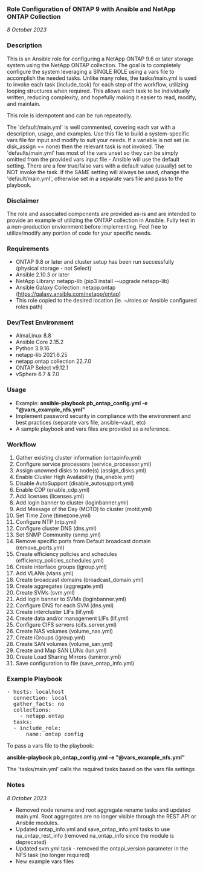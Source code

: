 ### Role Configuration of ONTAP 9 with Ansible and NetApp ONTAP Collection
_8 October 2023_

### Description
This is an Ansible role for configuring a NetApp ONTAP 9.6 or later storage system using the NetApp ONTAP collection. The goal is to completely configure the system leveraging a SINGLE ROLE using a vars file to accomplish the needed tasks. Unlike many roles, the tasks/main.yml is used to invoke each task (include_task) for each step of the workflow, utilizing looping structures when required. This allows each task to be individually written, reducing complexity, and hopefully making it easier to read, modify, and maintain.

This role is idempotent and can be run repeatedly.

The 'default/main.yml' is well commented, covering each var with a description, usage, and examples. Use this file to build a system-specific vars file for input and modify to suit your needs. If a variable is not set (ie. disk_assign == none) then the relevant task is not invoked. The 'defaults/main.yml' has most of the vars unset so they can be simply omitted from the provided vars input file - Ansible will use the default setting.  There are a few true/false vars with a default value (usually) set to NOT invoke the task. If the SAME setting will always be used, change the 'default/main.yml', otherwise set in a separate vars file and pass to the playbook.

### Disclaimer
The role and associated components are provided as-is and are intended to provide an example of utilizing the ONTAP collection in Ansible. Fully test in a non-production enviornment before implementing. Feel free to utilize/modify any portion of code for your specific needs.

### Requirements
* ONTAP 9.8 or later and cluster setup has been run successfully (physical storage - not Select)
* Ansible 2.10.3 or later
* NetApp Library: netapp-lib (pip3 install --upgrade netapp-lib)
* Ansible Galaxy Collection: netapp.ontap (https://galaxy.ansible.com/netapp/ontap)
* This role copied to the desired location (ie. ~/roles or Ansible configured roles path) 

### Dev/Test Environment
* AlmaLinux 8.8
* Ansible Core 2.15.2
* Python 3.9.16
* netapp-lib 2021.6.25 
* netapp.ontap collection 22.7.0
* ONTAP Select v9.12.1
* vSphere 6.7 & 7.0

### Usage
* Example: **ansible-playbook pb_ontap_config.yml -e "@vars_example_nfs.yml"**
* Implement password security in compliance with the environment and best practices (separate vars file, ansible-vault, etc)
* A sample playbook and vars files are provided as a reference.

### Workflow
1. Gather existing cluster information (ontapinfo.yml)
2. Configure service processors (service_processor.yml)
3. Assign unowned disks to node(s) (assign_disks.yml)
4. Enable Cluster High Availability (ha_enable.yml)
5. Disable AutoSupport (disable_autosupport.yml)
6. Enable CDP (enable_cdp.yml)
7. Add licenses (licenses.yml)
8. Add login banner to cluster (loginbanner.yml)
9. Add Message of the Day (MOTD) to cluster (motd.yml)
10. Set Time Zone (timezone.yml)
11. Configure NTP (ntp.yml)
12. Configure cluster DNS (dns.yml)
13. Set SNMP Community (snmp.yml)
14. Remove specific ports from Default broadcast domain (remove_ports.yml)
15. Create efficiency policies and schedules (efficiency_policies_schedules.yml)
16. Create interface groups (igroup.yml)
17. Add VLANs (vlans.yml)
18. Create broadcast domains (broadcast_domain.yml)
19. Create aggregates (aggregate.yml)
20. Create SVMs (svm.yml)
21. Add login banner to SVMs (loginbanner.yml)
22. Configure DNS for each SVM (dns.yml)
23. Create intercluster LIFs (lif.yml)
24. Create data and/or management LIFs (lif.yml)
25. Configure CIFS servers (cifs_server.yml)
26. Create NAS volumes (volume_nas.yml)
27. Create iGroups (igroup.yml)
28. Create SAN volumes (volume_san.yml)
29. Create and Map SAN LUNs (lun.yml)
30. Create Load Sharing Mirrors (lsmirror.yml)
31. Save configuration to file (save_ontap_info.yml)

### Example Playbook
<pre>
- hosts: localhost
  connection: local
  gather_facts: no
  collections:
    - netapp.ontap
  tasks:
  - include_role:
      name: ontap_config
</pre>

To pass a vars file to the playbook:

   **ansible-playbook pb_ontap_config.yml -e "@vars_example_nfs.yml"**

The 'tasks/main.yml' calls the required tasks based on the vars file settings

### Notes
_8 October 2023_
* Removed node rename and root aggregate rename tasks and updated main.yml. Root aggregates are no longer visible through the REST API or Ansbile modules.
* Updated ontap_info.yml and save_ontap_info.yml tasks to use na_ontap_rest_info (removed na_ontap_info since the module is deprecated)
* Updated svm.yml task - removed the ontapi_version parameter in the NFS task (no longer required)
* New example vars files

